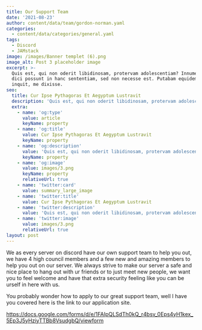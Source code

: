 ```yaml
---
title: Our Support Team
date: '2021-08-23'
author: content/data/team/gordon-norman.yaml
categories:
  - content/data/categories/general.yaml
tags:
  - Discord
  - JAMstack
image: /images/Banner templet (6).png
image_alt: Post 3 placeholder image
excerpt: >-
  Quis est, qui non oderit libidinosam, protervam adolescentiam? Innumerabilia
  dici possunt in hanc sententiam, sed non necesse est. Putabam equidem satis,
  inquit, me dixisse.
seo:
  title: Cur Ipse Pythagoras Et Aegyptum Lustravit
  description: 'Quis est, qui non oderit libidinosam, protervam adolescentiam'
  extra:
    - name: 'og:type'
      value: article
      keyName: property
    - name: 'og:title'
      value: Cur Ipse Pythagoras Et Aegyptum Lustravit
      keyName: property
    - name: 'og:description'
      value: 'Quis est, qui non oderit libidinosam, protervam adolescentiam'
      keyName: property
    - name: 'og:image'
      value: images/3.png
      keyName: property
      relativeUrl: true
    - name: 'twitter:card'
      value: summary_large_image
    - name: 'twitter:title'
      value: Cur Ipse Pythagoras Et Aegyptum Lustravit
    - name: 'twitter:description'
      value: 'Quis est, qui non oderit libidinosam, protervam adolescentiam'
    - name: 'twitter:image'
      value: images/3.png
      relativeUrl: true
layout: post
---
```

We as every server on discord have our own support team to help you out, we have 4 high council members and a few new and amazing members to help you out on our server. We always strive to make our server a safe and nice place to hang out with ur friends or to just meet new people, we want you to feel welcome and have that extra security feeling like you can be urself in here with us. 

You probably wonder how to apply to our great support team, well I have you covered here is the link to our application site. 

<https://docs.google.com/forms/d/e/1FAIpQLSdTh0kQ_r4bsv_0Eps4yH1kex_5Ep3J5yHziyTTBb8VsudgbQ/viewform>

